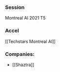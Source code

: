 
### Session
Montreal AI 2021 T5

### Accel
[[Techstars Montreal AI]]

### Companies:
- [[Shaztra]]


